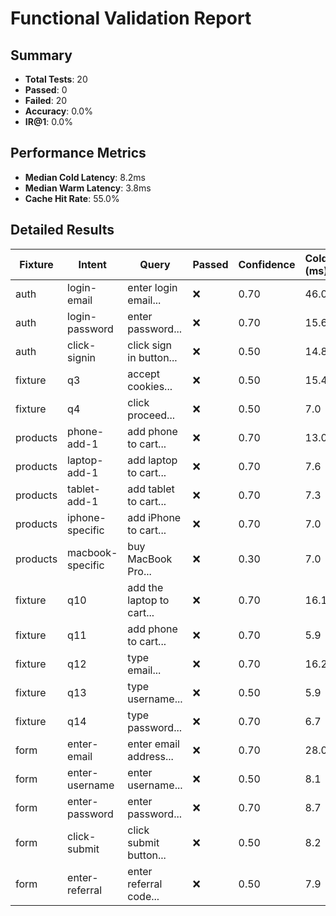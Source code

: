 # Functional Validation Report

## Summary

- **Total Tests**: 20
- **Passed**: 0
- **Failed**: 20
- **Accuracy**: 0.0%
- **IR@1**: 0.0%

## Performance Metrics

- **Median Cold Latency**: 8.2ms
- **Median Warm Latency**: 3.8ms
- **Cache Hit Rate**: 55.0%

## Detailed Results

| Fixture | Intent | Query | Passed | Confidence | Cold (ms) | Warm (ms) |
|---------|--------|-------|--------|------------|-----------|-----------|
| auth | login-email | enter login email... | ❌ | 0.70 | 46.0 | 6.9 |
| auth | login-password | enter password... | ❌ | 0.70 | 15.6 | 6.9 |
| auth | click-signin | click sign in button... | ❌ | 0.50 | 14.8 | 6.4 |
| fixture | q3 | accept cookies... | ❌ | 0.50 | 15.4 | 3.4 |
| fixture | q4 | click proceed... | ❌ | 0.50 | 7.0 | 2.9 |
| products | phone-add-1 | add phone to cart... | ❌ | 0.70 | 13.0 | 3.8 |
| products | laptop-add-1 | add laptop to cart... | ❌ | 0.70 | 7.6 | 3.8 |
| products | tablet-add-1 | add tablet to cart... | ❌ | 0.70 | 7.3 | 3.5 |
| products | iphone-specific | add iPhone to cart... | ❌ | 0.70 | 7.0 | 3.7 |
| products | macbook-specific | buy MacBook Pro... | ❌ | 0.30 | 7.0 | 3.5 |
| fixture | q10 | add the laptop to cart... | ❌ | 0.70 | 16.1 | 3.6 |
| fixture | q11 | add phone to cart... | ❌ | 0.70 | 5.9 | 3.1 |
| fixture | q12 | type email... | ❌ | 0.70 | 16.2 | 3.0 |
| fixture | q13 | type username... | ❌ | 0.50 | 5.9 | 3.1 |
| fixture | q14 | type password... | ❌ | 0.70 | 6.7 | 2.9 |
| form | enter-email | enter email address... | ❌ | 0.70 | 28.0 | 5.2 |
| form | enter-username | enter username... | ❌ | 0.50 | 8.1 | 4.5 |
| form | enter-password | enter password... | ❌ | 0.70 | 8.7 | 4.5 |
| form | click-submit | click submit button... | ❌ | 0.50 | 8.2 | 4.7 |
| form | enter-referral | enter referral code... | ❌ | 0.50 | 7.9 | 5.0 |